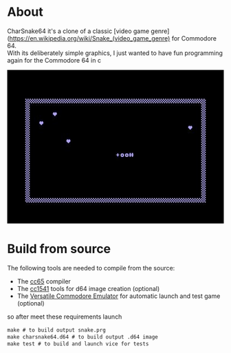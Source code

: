 # About

CharSnake64 it's a clone of a classic [video game genre](https://en.wikipedia.org/wiki/Snake_(video_game_genre) for Commodore 64.  
With its deliberately simple graphics, I just wanted to have fun programming again for the Commodore 64 in c

![Screenshot](shot.jpg)

# Build from source

The following tools are needed to compile from the source:

* The [cc65](https://cc65.github.io/) compiler
* The [cc1541](https://bitbucket.org/PTV_Claus/cc1541/src/master/) tools for d64 image creation (optional)
* The [Versatile Commodore Emulator](https://vice-emu.sourceforge.io/) for automatic launch and test game (optional)

so after meet these requirements launch
```
make # to build	output snake.prg
make charsnake64.d64 # to build output .d64 image
make test # to build and launch vice for tests
```
